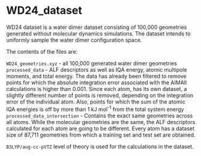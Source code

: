 # WD24_dataset
WD24 dataset is a water dimer dataset consisting of 100,000 geometries generated without molecular dynamics simulations. The dataset intends to uniformly sample the water dimer configuration space.

The contents of the files are:

`WD24_geometries.xyz` - all 100,000 generated water dimer geometries
`processed_data` - ALF descriptors as well as IQA energy, atomic multipole moments, and total energy. The data has already been filtered to remove points for which the absolute integration error associated with the AIMAll calculations is higher than 0.001. Since each atom, has its own dataset, a slightly different number of points is removed, depending on the integration error of the individual atom. Also, points for which the sum of the atomic IQA energies is off by more than 1 kJ mol<sup>-1</sup> from the total system energy
`processed_data_intersection` - Contains the exact same geometries across all atoms. While the molecular geometries are the same, the ALF descriptors calculated for each atom are going to be different. Every atom has a dataset size of 87,711 geometries from which a training set and test set are obtained.

`B3LYP/aug-cc-pVTZ` level of theory is used for the calculations in the dataset.
